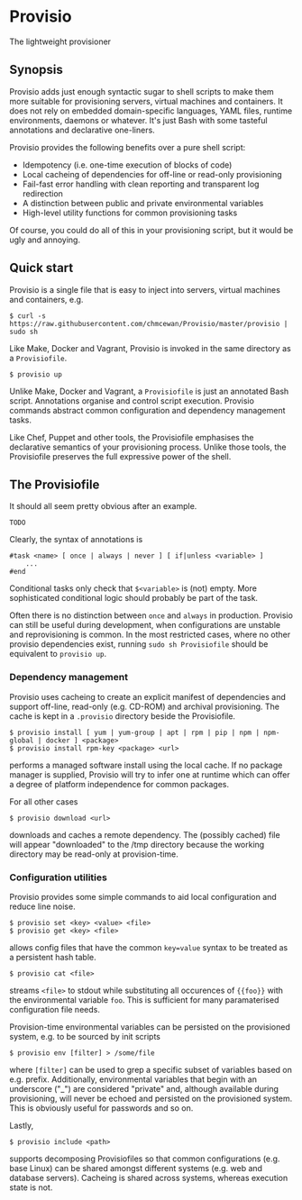 # Provisio
The lightweight provisioner

## Synopsis
Provisio adds just enough syntactic sugar to shell scripts to make them more suitable for provisioning servers, virtual machines and containers. It does not rely on embedded domain-specific languages, YAML files, runtime environments, daemons or whatever. It's just Bash with some tasteful annotations and declarative one-liners. 

Provisio provides the following benefits over a pure shell script:

* Idempotency (i.e. one-time execution of blocks of code)
* Local cacheing of dependencies for off-line or read-only provisioning
* Fail-fast error handling with clean reporting and transparent log redirection
* A distinction between public and private environmental variables
* High-level utility functions for common provisioning tasks 

Of course, you could do all of this in your provisioning script, but it would be ugly and annoying.

## Quick start

Provisio is a single file that is easy to inject into servers, virtual machines and containers, e.g.

    $ curl -s https://raw.githubusercontent.com/chmcewan/Provisio/master/provisio | sudo sh
    
Like Make, Docker and Vagrant, Provisio is invoked in the same directory as a `Provisiofile`.

    $ provisio up
  
Unlike Make, Docker and Vagrant, a `Provisiofile` is just an annotated Bash script. Annotations organise and control script execution. Provisio commands abstract common configuration and dependency management tasks. 

Like Chef, Puppet and other tools, the Provisiofile emphasises the declarative semantics of your provisioning process. Unlike those tools, the Provisiofile preserves the full expressive power of the shell.

## The Provisiofile

It should all seem pretty obvious after an example. 
 
```
TODO
```
 
Clearly, the syntax of annotations is

    #task <name> [ once | always | never ] [ if|unless <variable> ]
        ...
    #end

Conditional tasks only check that `$<variable>` is (not) empty. More sophisticated conditional logic should probably be part of the task.

Often there is no distinction between `once` and `always` in production. Provisio can still be useful during development, when configurations are unstable and reprovisioning is common. In the most restricted cases, where no other provisio dependencies exist, running `sudo sh Provisiofile` should be equivalent to `provisio up`.

### Dependency management

Provisio uses cacheing to create an explicit manifest of dependencies and support off-line, read-only (e.g. CD-ROM) and archival provisioning. The cache is kept in a `.provisio` directory beside the Provisiofile.

    $ provisio install [ yum | yum-group | apt | rpm | pip | npm | npm-global | docker ] <package>
    $ provisio install rpm-key <package> <url>
    
performs a managed software install using the local cache. If no package manager is supplied, Provisio will try to infer one at runtime which can offer a degree of platform independence for common packages. 

For all other cases

    $ provisio download <url>

downloads and caches a remote dependency. The (possibly cached) file will appear "downloaded" to the /tmp directory because the working directory may be read-only at provision-time.

### Configuration utilities

Provisio provides some simple commands to aid local configuration and reduce line noise.

    $ provisio set <key> <value> <file>
    $ provisio get <key> <file>

allows config files that have the common `key=value` syntax to be treated as a persistent hash table.

    $ provisio cat <file>
    
streams `<file>` to stdout while substituting all occurences of `{{foo}}` with the environmental variable `foo`. This is sufficient for many paramaterised configuration file needs. 

Provision-time environmental variables can be persisted on the provisioned system, e.g. to be sourced by init scripts

    $ provisio env [filter] > /some/file
    
where `[filter]` can be used to grep a specific subset of variables based on e.g. prefix. Additionally, environmental variables that begin with an underscore ("_") are considered "private" and, although available during provisioning, will never be echoed and persisted on the provisioned system. This is obviously useful for passwords and so on.

Lastly, 

    $ provisio include <path>
    
supports decomposing Provisiofiles so that common configurations (e.g. base Linux) can be shared amongst different systems (e.g. web and database servers). Cacheing is shared across systems, whereas execution state is not.





